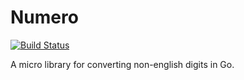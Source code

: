 # Numero

[![Build Status](https://travis-ci.org/alisinabh/Numero.svg?branch=master)](https://travis-ci.org/alisinabh/Numero)

A micro library for converting non-english digits in Go.
